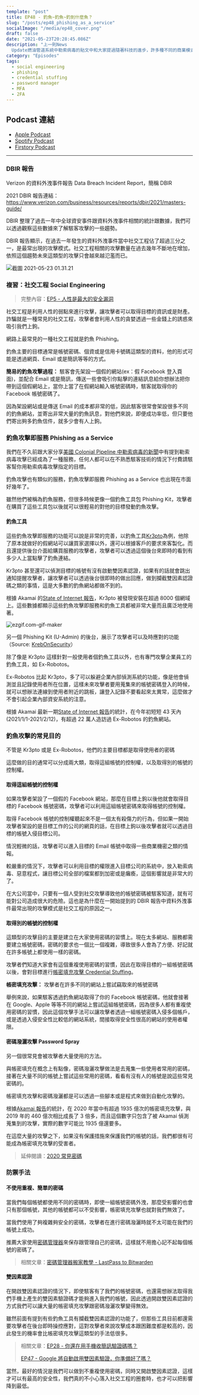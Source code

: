 ```yaml
---
template: "post"
title: EP48 - 釣魚~釣魚~釣到什麼魚？
slug: "/posts/ep48_phishing_as_a_service"
socialImage: "/media/ep48_cover.png"
draft: false
date: "2021-05-23T20:28:45.086Z"
description: "上一則News
  Update燃油管道系統中勒索病毒的貼文中和大家提過隨著科技的進步，許多種不同的商業模式不停創新與轉換，勒索軟體服務成了交易的商品，而釣魚服務當然也不例外。買了這樣的服務，不需要任何技術背景或知識，隨便的有心人士都可以是天才小釣手。"
category: "Episodes"
tags:
  - social engineering
  - phishing
  - credential stuffing
  - password manager
  - MFA
  - 2FA
---
```


## Podcast 連結

- [Apple Podcast](https://podcasts.apple.com/tw/podcast/%E8%B3%87%E5%AE%89%E8%A7%A3%E5%A3%93%E7%B8%AE/id1513276667#episodeGuid=ckp1njhqpg58s08751p945gh4)
- [Spotify Podcast](https://open.spotify.com/episode/396Tc4RNmyiv7jzk3exwWW?si=EIle10SiQOenGKkwrx0xhQ)
- [Firstory Podcast](https://open.firstory.me/story/ckp1njhqpg58s08751p945gh4)

---

### DBIR 報告

Verizon 的資料外洩事件報告 Data Breach Incident Report，簡稱 DBIR

2021 DBIR 報告連結：<https://www.verizon.com/business/resources/reports/dbir/2021/masters-guide/>

DBIR 整理了過去一年中全球資安事件跟資料外洩事件相關的統計跟數據，我們可以透過觀察這些數據來了解駭客攻擊的一些趨勢。

DBIR 報告顯示，在過去一年發生的資料外洩事件當中社交工程佔了超過三分之一，是最常出現的攻擊模式。社交工程相關的攻擊數量在過去幾年不斷地在增加，依照這個趨勢未來這類型的攻擊只會越來越氾濫而已。

![截圖 2021-05-23 01.31.21](/media/paas_statistic.png)

### 複習：社交工程 Social Engineering

> 完整內容：[EP5 - 人性是最大的安全漏洞](/posts/ep5-the-greatest-vulnerability-is-you-and-me)

社交工程是利用人性的弱點來進行攻擊，讓攻擊者可以取得目標的資訊或是財產。詐騙就是一種常見的社交工程，攻擊者會利用人性的貪婪透過一些金錢上的誘惑來吸引我們上鉤。

網路上最常見的一種社交工程就是釣魚 Phishing。

釣魚主要的目標通常是帳號密碼、個資或是信用卡號碼這類型的資料，他的形式可能是透過網頁、Email 或是簡訊等等的方式。

**簡易的釣魚攻擊過程：** 駭客會先架設一個假的網站(ex：假 Facebook 登入頁面)，並配合 Email 或是簡訊，傳送一些會吸引你點擊的連結訊息給你想辦法把你帶到這個假網站上，當你上當了在假網站輸入帳號密碼時，駭客就取得你的 Facebook 帳號密碼了。

因為架設網站或是傳送 Email 的成本都非常的低，因此駭客很常會架設很多不同的釣魚網站，並寄出非常大量的釣魚訊息，對他們來說，即便成功率低，但只要他們寄出夠多釣魚信件，就多少會有人上鉤。

### 釣魚攻擊即服務 Phishing as a Service

我們在不久前跟大家分享[美國 Colonial Pipeline 中勒索病毒的新聞](/posts/newsupdates_colonial_pipeline_ransomware_attack)中有提到勒索病毒攻擊已經成為了一種服務，任何人都可以在不熟悉駭客技術的情況下付費請駭客幫你用勒索病毒攻擊指定的目標。

釣魚攻擊也有類似的服務，釣魚攻擊即服務 Phishing as a Service 也出現在市面好幾年了。

雖然他們被稱為釣魚服務，但很多時候更像一個釣魚工具包 Phishing Kit，攻擊者在購買了這些工具包以後就可以很輕易的對他的目標發動釣魚攻擊。

#### 釣魚工具

這些釣魚攻擊即服務的功能可以說是非常的完善，以釣魚工具[Kr3pto](https://www.wmcglobal.com/blog/kr3pto-puppeteer-kits-dynamic-phishing-kit-targeting-uk-banking-customers)為例，他除了原本就做好的假網站可以讓買家選擇以外，還可以根據客戶的要求來客製化。而且還提供後台介面給購買服務的攻擊者，攻擊者可以透過這個後台來即時的看到有多少人上當點擊了釣魚連結。

Kr3pto 甚至還可以偵測目標的帳號有沒有啟動雙因素認證，如果有的話就會跳出通知提醒攻擊者，讓攻擊者可以透過後台很即時的做出回應，做到攔截雙因素認證碼之類的事情，這是大多數的釣魚網站都做不到的。

根據 Akamai 的[State of Internet 報告](https://www.akamai.com/us/en/multimedia/documents/state-of-the-internet/soti-security-phishing-for-finance-report-2021.pdf)，Kr3pto 被發現安裝在超過 8000 個網域上。這些數據都顯示這些釣魚攻擊即服務和釣魚工具都被非常大量而且廣泛地使用著。

![ezgif.com-gif-maker](/media/paas_uadmin.gif)

另一個 Phishing Kit (U-Admin) 的後台，展示了攻擊者可以及時應對的功能（Source: [KrebOnSecurity](https://krebsonsecurity.com/2021/02/arrest-raids-tied-to-u-admin-phishing-kit/)）

除了像是 Kr3pto 這樣針對一般使用者個釣魚工具以外，也有專門攻擊企業員工的釣魚工具，如 Ex-Robotos。

Ex-Robotos 比起 Kr3pto，多了可以躲避企業內部偵測系統的功能，像是他會偵測並且記錄使用者所在位置，這樣未來攻擊者要用蒐集來的帳號密碼登入的時候，就可以想辦法連線到使用者附近的跳板，讓登入記錄不要看起來太異常，這麼做才不會引起企業內部資安系統的注意。

根據 Akamai 最新一期[State of Internet 報告](https://www.akamai.com/us/en/multimedia/documents/state-of-the-internet/soti-security-phishing-for-finance-report-2021.pdf)的統計，在今年初短短 43 天內(2021/1/1-2021/2/12)，有超過 22 萬人造訪過 Ex-Robotos 的釣魚網站。

### 釣魚攻擊的常見目的

不管是 Kr3pto 或是 Ex-Robotos，他們的主要目標都是取得使用者的密碼

這麼做的目的通常可以分成兩大類，取得這組帳號的控制權，以及取得別的帳號的控制權。

#### 取得這組帳號的控制權

如果攻擊者架設了一個假的 Facebook 網站，那麼在目標上鉤以後他就會取得目標的 Facebook 帳號密碼，攻擊者可以利用這組帳號密碼來取得帳號的控制權。

取得 Facebook 帳號的控制權聽起來不是一個太有殺傷力的行為，但如果一開始攻擊者架設的是目標工作的公司的網頁的話，在目標上鉤以後攻擊者就可以透過目標的帳號入侵目標公司。

情況輕微的話，攻擊者可以進入目標的 Email 帳號中取得一些商業機密之類的情報。

較嚴重的情況下，攻擊者可以利用目標的權限進入目標公司的系統中，放入勒索病毒、惡意程式，讓目標公司全部的檔案都到加密或是癱瘓，這個影響就是非常大的了。

在大公司當中，只要有一個人受到社交攻擊導致他的帳號密碼被駭客知道，就有可能對公司造成很大的危險。這也是為什麼在一開始提到的 DBIR 報告中資料外洩事件最常出現的攻擊模式是社交工程的原因之一。

#### 取得別的帳號的控制權

這類型的攻擊目的主要是建立在大家使用密碼的習慣上。現在太多網站、服務都需要建立帳號密碼，密碼的要求也一個比一個複雜，導致很多人會為了方便、好記就在許多帳號上都使用一樣的密碼。

攻擊者們知道大家會有這個重複使用密碼的習慣，因此在取得目標的一組帳號密碼以後，會對目標進行[帳密填充攻擊 Credential Stuffing](/posts/EP3-why-does-password-has-to-be-so-complicated#帳密填充攻擊-credential-stuffing)。

**帳密填充攻擊：** 攻擊者在許多不同的網站上嘗試竊取來的帳號密碼

舉例來說，如果駭客透過釣魚網站取得了你的 Facebook 帳號密碼，他就會接著在 Google、Apple 等等不同的網站上嘗試這組帳號密碼，因為很多人都有重複使用密碼的習慣，因此這個攻擊手法可以讓攻擊者透過一組帳號密碼入侵多個帳戶，或是透過入侵安全性比較低的網站系統，間接取得安全性很高的網站的使用者權限。

#### 密碼潑灑攻擊 Password Spray

另一個很常見會被攻擊者大量使用的方法。

與帳密填充在概念上有點像，密碼潑灑攻擊做法是去蒐集一些使用者常用的密碼，接著在大量不同的帳號上嘗試這些常用的密碼，看看有沒有人的帳號是說這些常見密碼的。

帳密填充攻擊和密碼潑灑都是可以透過一些腳本或是程式來做到自動化攻擊的。

根據[Akamai 報告](https://www.akamai.com/us/en/multimedia/documents/state-of-the-internet/soti-security-phishing-for-finance-report-2021.pdf)的統計，在 2020 年當中有超過 1935 億次的帳密填充攻擊，與 2019 年的 460 億次相比成長了 3 倍多，而且這個數字只包含了被 Akamai 偵測蒐集到的攻擊，實際的數字可能比 1935 億還要多。

在這麼大量的攻擊之下，如果沒有保護措施來保護我們的帳號的話，我們都很有可能成為帳密填充攻擊的受害者。

> 延伸閱讀：[2020 常見密碼](/posts/patches_2020_most_common_password)

### 防禦手法

#### 不使用重複、簡單的密碼

當我們每個帳號都使用不同的密碼時，即使一組帳號密碼外洩，那麼受影響的也會只有那個帳號，其他的帳號都可以不受影響，帳密填充攻擊也就對我們無效了。

當我們使用了夠複雜夠安全的密碼，攻擊者在進行密碼潑灑時就不太可能在我們的帳號上成功。

推薦大家使用[密碼管理器](/posts/EP3-why-does-password-has-to-be-so-complicated#密碼管理器-password-manager--password-vault)來保存跟管理自己的密碼，這樣就不用擔心記不起每個帳號的密碼了。

> 相關文章：[密碼管理器搬家教學 - LastPass to Bitwarden](/posts/patches_password_manager_transfer_tutorial)

#### 雙因素認證

在開啟雙因素認證的情況下，即使駭客有了我們的帳號密碼，也還需想辦法取得我們手機上產生的雙因素驗證碼才能夠進入我們的帳號，因此透過開啟雙因素認證的方式我們可以讓大量的帳密填充攻擊跟密碼潑灑攻擊變得無效。

雖然前面有提到有些釣魚工具有攔截雙因素認證的功能了，但那些工具目前都還需要攻擊者在後台即時操控應對，這對攻擊者來說攻擊成本跟困難度都是較高的，因此發生的機率會比帳密填充攻擊這類型的手法低很多。

> 相關文章：[EP28 - 你還在用手機收簡訊驗證碼嗎？](/posts/ep28_why_you_shouldnt_use_sms_as_2FA)
>
> [EP47 - Google 將自動啟用雙因素驗證，你準備好了嗎？](/posts/ep47_two_factor_options_for_google_accounts)

當然，最好的情況是我們可以做到不重複使用密碼，同時又開啟雙因素認證，這樣才可以有最高的安全性，我們真的不小心落入社交工程的圈套時，也才可以把影響降到最低。
